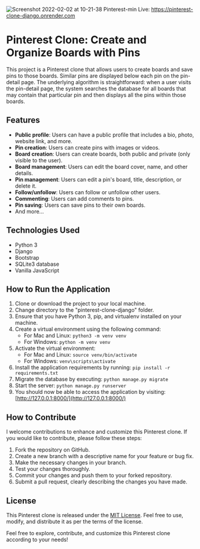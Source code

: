 ![Screenshot 2022-02-02 at 10-21-38 Pinterest-min](https://user-images.githubusercontent.com/71011395/152303215-f1b256c4-505c-4c4a-8ad6-eb044df43398.png)
Live: https://pinterest-clone-django.onrender.com
# Pinterest Clone: Create and Organize Boards with Pins

This project is a Pinterest clone that allows users to create boards and save pins to those boards. Similar pins are displayed below each pin on the pin-detail page. The underlying algorithm is straightforward: when a user visits the pin-detail page, the system searches the database for all boards that may contain that particular pin and then displays all the pins within those boards.

## Features

- **Public profile**: Users can have a public profile that includes a bio, photo, website link, and more.
- **Pin creation**: Users can create pins with images or videos.
- **Board creation**: Users can create boards, both public and private (only visible to the user).
- **Board management**: Users can edit the board cover, name, and other details.
- **Pin management**: Users can edit a pin's board, title, description, or delete it.
- **Follow/unfollow**: Users can follow or unfollow other users.
- **Commenting**: Users can add comments to pins.
- **Pin saving**: Users can save pins to their own boards.
- And more...

## Technologies Used

- Python 3
- Django
- Bootstrap
- SQLite3 database
- Vanilla JavaScript

## How to Run the Application

1. Clone or download the project to your local machine.
2. Change directory to the "pinterest-clone-django" folder.
3. Ensure that you have Python 3, pip, and virtualenv installed on your machine.
4. Create a virtual environment using the following command:
   - For Mac and Linux: `python3 -m venv venv`
   - For Windows: `python -m venv venv`
5. Activate the virtual environment:
   - For Mac and Linux: `source venv/bin/activate`
   - For Windows: `venv\scripts\activate`
6. Install the application requirements by running: `pip install -r requirements.txt`
7. Migrate the database by executing: `python manage.py migrate`
8. Start the server: `python manage.py runserver`
9. You should now be able to access the application by visiting: [http://127.0.0.1:8000/](http://127.0.0.1:8000/)

## How to Contribute

I welcome contributions to enhance and customize this Pinterest clone. If you would like to contribute, please follow these steps:

1. Fork the repository on GitHub.
2. Create a new branch with a descriptive name for your feature or bug fix.
3. Make the necessary changes in your branch.
4. Test your changes thoroughly.
5. Commit your changes and push them to your forked repository.
6. Submit a pull request, clearly describing the changes you have made.

## License

This Pinterest clone is released under the [MIT License](LICENSE). Feel free to use, modify, and distribute it as per the terms of the license.

Feel free to explore, contribute, and customize this Pinterest clone according to your needs!
